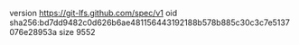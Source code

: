 version https://git-lfs.github.com/spec/v1
oid sha256:bd7dd9482c0d626b6ae481156443192188b578b885c30c3c7e5137076e28953a
size 9552
